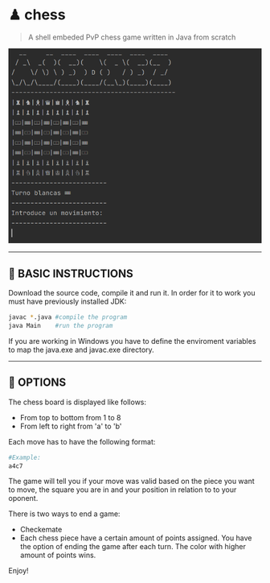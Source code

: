 # ♟ chess

> A shell embeded PvP chess game written in Java from scratch

![](images/ajedrez.PNG)

---

## :wrench: BASIC INSTRUCTIONS

Download the source code, compile it and run it. In order for it to work you must have previously installed JDK:
``` bash
javac *.java #compile the program
java Main    #run the program
``` 
If you are working in Windows you have to define the enviroment variables to map the java.exe and javac.exe directory.

---

## 🎨 OPTIONS

The chess board is displayed like follows:

- From top to bottom from 1 to 8
- From left to right from 'a' to 'b'

Each move has to have the following format:

```bash
#Example:
a4c7
```
The game will tell you if your move was valid based on the piece you want to move, the square you are in and your position in relation to to your oponent.

There is two ways to end a game:

- Checkemate
- Each chess piece have a certain amount of points assigned. You have the option of ending the game after each turn. The color with higher amount of points wins.



Enjoy!
